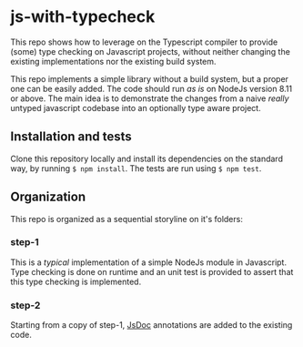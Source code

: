js-with-typecheck
=================
This repo shows how to leverage on the Typescript compiler to provide (some) 
type checking on Javascript projects, without neither changing the existing
implementations nor the existing build system.

This repo implements a simple library without a build system, but a proper one
can be easily added. The code should run _as is_ on NodeJs version 8.11 or
above. The main idea is to demonstrate the changes from a naive _really_
untyped javascript codebase into an optionally type aware project.

Installation and tests
----------------------
Clone this repository locally and install its dependencies on the standard way,
by running `$ npm install`. The tests are run using `$ npm test`.

Organization
------------
This repo is organized as a sequential storyline on it's folders:


### step-1
This is a _typical_ implementation of a simple NodeJs module in Javascript.
Type checking is done on runtime and an unit test is provided to assert that
this type checking is implemented.

### step-2
Starting from a copy of step-1, [JsDoc](http://usejsdoc.org/) annotations are
added to the existing code.
